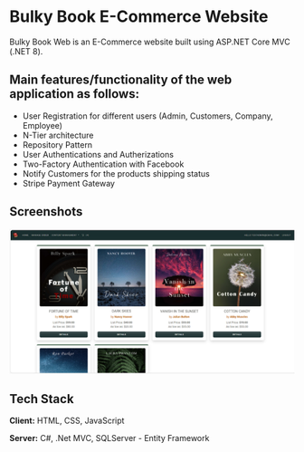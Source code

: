 
# Bulky Book E-Commerce Website


Bulky Book Web is an  E-Commerce website built using ASP.NET Core MVC (.NET 8).


## Main features/functionality of the web application as follows:

- User Registration for different users (Admin, Customers, Company, Employee)
- N-Tier architecture 
- Repository Pattern
- User Authentications and Autherizations
- Two-Factory Authentication with Facebook
- Notify Customers for the products shipping status
- Stripe Payment Gateway



## Screenshots

![HomePage](BulkyBookWeb\wwwroot\images\HomePage.png)


## Tech Stack

**Client:** HTML, CSS, JavaScript

**Server:** C#, .Net MVC, SQLServer - Entity Framework






